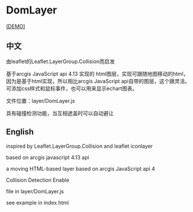 # DomLayer 
[(DEMO)](https://baozi926.github.io/DomLayer/)

## 中文

由leaflet的Leaflet.LayerGroup.Collision而启发

基于arcgis JavaScript api 4.13 实现的 html图层，实现可跟随地图移动的html，因为是基于html实现，所以相比arcgis JavaScript api自带的图层，这个跟灵活。可添加css样式和鼠标事件，也可以用来显示echart图表。

文件位置：layer/DomLayer.js

具有碰撞检测功能，当互相遮盖时可以自动避让




## English

inspired by Leaflet.LayerGroup.Collision and leaflet iconlayer

based on arcgis javascript 4.13 api

a moving HTML-based layer based on arcgis JavaScript api 4 

Collision Detection Enable

file in layer/DomLayer.js

see example in index.html



